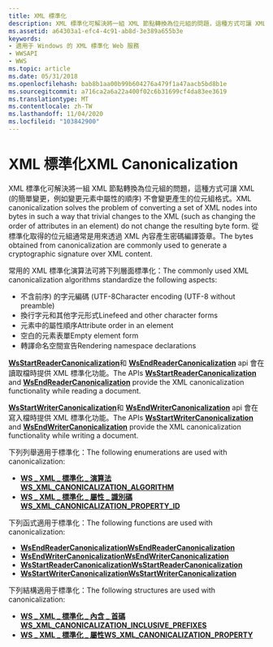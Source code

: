 ```yaml
---
title: XML 標準化
description: XML 標準化可解決將一組 XML 節點轉換為位元組的問題，這種方式可讓 XML (的簡單變更，例如變更元素中屬性的順序) 不會變更產生的位元組格式。
ms.assetid: a64303a1-efc4-4c91-ab8d-3e389a655b3e
keywords:
- 適用于 Windows 的 XML 標準化 Web 服務
- WWSAPI
- WWS
ms.topic: article
ms.date: 05/31/2018
ms.openlocfilehash: bab8b1aa00b99b604276a479f1a47aacb5bd8b1e
ms.sourcegitcommit: a716ca2a6a22a400f02c6b31699cf4da83ee3619
ms.translationtype: MT
ms.contentlocale: zh-TW
ms.lasthandoff: 11/04/2020
ms.locfileid: "103842900"
---
```

# <a name="xml-canonicalization"></a><span data-ttu-id="9a132-106">XML 標準化</span><span class="sxs-lookup"><span data-stu-id="9a132-106">XML Canonicalization</span></span>

<span data-ttu-id="9a132-107">XML 標準化可解決將一組 XML 節點轉換為位元組的問題，這種方式可讓 XML (的簡單變更，例如變更元素中屬性的順序) 不會變更產生的位元組格式。</span><span class="sxs-lookup"><span data-stu-id="9a132-107">XML canonicalization solves the problem of converting a set of XML nodes into bytes in such a way that trivial changes to the XML (such as changing the order of attributes in an element) do not change the resulting byte form.</span></span> <span data-ttu-id="9a132-108">從標準化取得的位元組通常是用來透過 XML 內容產生密碼編譯簽章。</span><span class="sxs-lookup"><span data-stu-id="9a132-108">The bytes obtained from canonicalization are commonly used to generate a cryptographic signature over XML content.</span></span>


<span data-ttu-id="9a132-109">常用的 XML 標準化演算法可將下列層面標準化：</span><span class="sxs-lookup"><span data-stu-id="9a132-109">The commonly used XML canonicalization algorithms standardize the following aspects:</span></span>

-   <span data-ttu-id="9a132-110">不含前序) 的字元編碼 (UTF-8</span><span class="sxs-lookup"><span data-stu-id="9a132-110">Character encoding (UTF-8 without preamble)</span></span>
-   <span data-ttu-id="9a132-111">換行字元和其他字元形式</span><span class="sxs-lookup"><span data-stu-id="9a132-111">Linefeed and other character forms</span></span>
-   <span data-ttu-id="9a132-112">元素中的屬性順序</span><span class="sxs-lookup"><span data-stu-id="9a132-112">Attribute order in an element</span></span>
-   <span data-ttu-id="9a132-113">空白的元素表單</span><span class="sxs-lookup"><span data-stu-id="9a132-113">Empty element form</span></span>
-   <span data-ttu-id="9a132-114">轉譯命名空間宣告</span><span class="sxs-lookup"><span data-stu-id="9a132-114">Rendering namespace declarations</span></span>

<span data-ttu-id="9a132-115">[**WsStartReaderCanonicalization**](/windows/desktop/api/WebServices/nf-webservices-wsstartreadercanonicalization)和 [**WsEndReaderCanonicalization**](/windows/desktop/api/WebServices/nf-webservices-wsendreadercanonicalization) api 會在讀取檔時提供 XML 標準化功能。</span><span class="sxs-lookup"><span data-stu-id="9a132-115">The APIs [**WsStartReaderCanonicalization**](/windows/desktop/api/WebServices/nf-webservices-wsstartreadercanonicalization) and [**WsEndReaderCanonicalization**](/windows/desktop/api/WebServices/nf-webservices-wsendreadercanonicalization) provide the XML canonicalization functionality while reading a document.</span></span>

<span data-ttu-id="9a132-116">[**WsStartWriterCanonicalization**](/windows/desktop/api/WebServices/nf-webservices-wsstartwritercanonicalization)和 [**WsEndWriterCanonicalization**](/windows/desktop/api/WebServices/nf-webservices-wsendwritercanonicalization) api 會在寫入檔時提供 XML 標準化功能。</span><span class="sxs-lookup"><span data-stu-id="9a132-116">The APIs [**WsStartWriterCanonicalization**](/windows/desktop/api/WebServices/nf-webservices-wsstartwritercanonicalization) and [**WsEndWriterCanonicalization**](/windows/desktop/api/WebServices/nf-webservices-wsendwritercanonicalization) provide the XML canonicalization functionality while writing a document.</span></span>

<span data-ttu-id="9a132-117">下列列舉適用于標準化：</span><span class="sxs-lookup"><span data-stu-id="9a132-117">The following enumerations are used with canonicalization:</span></span>

-   [<span data-ttu-id="9a132-118">**WS \_ XML \_ 標準化 \_ 演算法**</span><span class="sxs-lookup"><span data-stu-id="9a132-118">**WS\_XML\_CANONICALIZATION\_ALGORITHM**</span></span>](/windows/desktop/api/WebServices/ne-webservices-ws_xml_canonicalization_algorithm)
-   [<span data-ttu-id="9a132-119">**WS \_ XML \_ 標準化 \_ 屬性 \_ 識別碼**</span><span class="sxs-lookup"><span data-stu-id="9a132-119">**WS\_XML\_CANONICALIZATION\_PROPERTY\_ID**</span></span>](/windows/desktop/api/WebServices/ne-webservices-ws_xml_canonicalization_property_id)

<span data-ttu-id="9a132-120">下列函式適用于標準化：</span><span class="sxs-lookup"><span data-stu-id="9a132-120">The following functions are used with canonicalization:</span></span>

-   [<span data-ttu-id="9a132-121">**WsEndReaderCanonicalization**</span><span class="sxs-lookup"><span data-stu-id="9a132-121">**WsEndReaderCanonicalization**</span></span>](/windows/desktop/api/WebServices/nf-webservices-wsendreadercanonicalization)
-   [<span data-ttu-id="9a132-122">**WsEndWriterCanonicalization**</span><span class="sxs-lookup"><span data-stu-id="9a132-122">**WsEndWriterCanonicalization**</span></span>](/windows/desktop/api/WebServices/nf-webservices-wsendwritercanonicalization)
-   [<span data-ttu-id="9a132-123">**WsStartReaderCanonicalization**</span><span class="sxs-lookup"><span data-stu-id="9a132-123">**WsStartReaderCanonicalization**</span></span>](/windows/desktop/api/WebServices/nf-webservices-wsstartreadercanonicalization)
-   [<span data-ttu-id="9a132-124">**WsStartWriterCanonicalization**</span><span class="sxs-lookup"><span data-stu-id="9a132-124">**WsStartWriterCanonicalization**</span></span>](/windows/desktop/api/WebServices/nf-webservices-wsstartwritercanonicalization)

<span data-ttu-id="9a132-125">下列結構適用于標準化：</span><span class="sxs-lookup"><span data-stu-id="9a132-125">The following structures are used with canonicalization:</span></span>

-   [<span data-ttu-id="9a132-126">**WS \_ XML \_ 標準化 \_ 內含 \_ 首碼**</span><span class="sxs-lookup"><span data-stu-id="9a132-126">**WS\_XML\_CANONICALIZATION\_INCLUSIVE\_PREFIXES**</span></span>](/windows/desktop/api/WebServices/ns-webservices-ws_xml_canonicalization_inclusive_prefixes)
-   [<span data-ttu-id="9a132-127">**WS \_ XML \_ 標準化 \_ 屬性**</span><span class="sxs-lookup"><span data-stu-id="9a132-127">**WS\_XML\_CANONICALIZATION\_PROPERTY**</span></span>](/windows/desktop/api/WebServices/ns-webservices-ws_xml_canonicalization_property)

 

 




